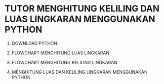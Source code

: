# TUTOR MENGHITUNG KELILING DAN LUAS LINGKARAN MENGGUNAKAN PYTHON
1. DOWNLOAD PYTHON

2. FLOWCHART MENGHITUNG LUAS LINGKARAN

3. FLOWCHART MENGHITUNG KELILING LINGKARAN

4. MENGHITUNG LUAS DAN KELILING LINGKARAN MENGGUNAKAN PYTHON


